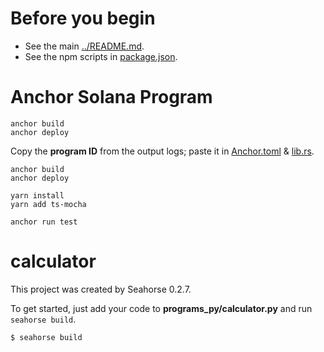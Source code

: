 # Before you begin

- See the main [../README.md](../README.md).
- See the npm scripts in [package.json](package.json).

# Anchor Solana Program

```shell
anchor build
anchor deploy
```

Copy the **program ID** from the output logs; paste it in [Anchor.toml](Anchor.toml) & [lib.rs](programs/sollery/src/lib.rs).

```shell
anchor build
anchor deploy

yarn install
yarn add ts-mocha

anchor run test
```

# calculator

This project was created by Seahorse 0.2.7.

To get started, just add your code to **programs_py/calculator.py** and run `seahorse build`.

```shell
$ seahorse build
```
